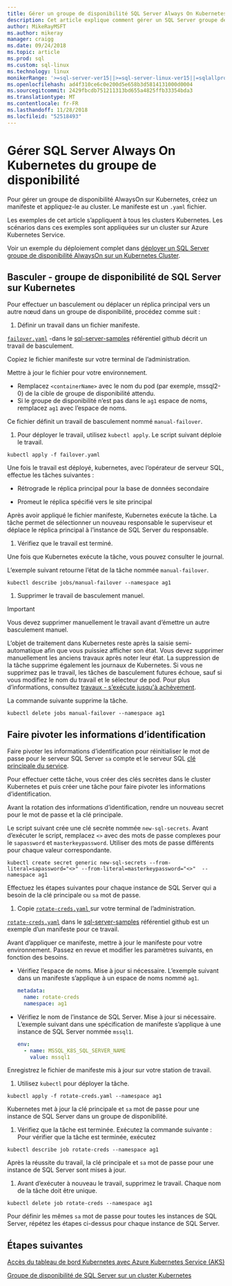 ```yaml
---
title: Gérer un groupe de disponibilité SQL Server Always On Kubernetes
description: Cet article explique comment gérer un SQL Server groupe de disponibilité AlwaysOn dans Kubernetes.
author: MikeRayMSFT
ms.author: mikeray
manager: craigg
ms.date: 09/24/2018
ms.topic: article
ms.prod: sql
ms.custom: sql-linux
ms.technology: linux
monikerRange: '>=sql-server-ver15||>=sql-server-linux-ver15||=sqlallproducts-allversions'
ms.openlocfilehash: ad4f310ce6c0e200d5e658b3d5814131000d0004
ms.sourcegitcommit: 2429fbcdb751211313bd655a4825ffb33354bda3
ms.translationtype: MT
ms.contentlocale: fr-FR
ms.lasthandoff: 11/28/2018
ms.locfileid: "52518493"
---
```

# <a name="manage-sql-server-always-on-availability-group-kubernetes"></a>Gérer SQL Server Always On Kubernetes du groupe de disponibilité

Pour gérer un groupe de disponibilité AlwaysOn sur Kubernetes, créez un manifeste et appliquez-le au cluster. Le manifeste est un `.yaml` fichier.  

Les exemples de cet article s’appliquent à tous les clusters Kubernetes. Les scénarios dans ces exemples sont appliquées sur un cluster sur Azure Kubernetes Service.

Voir un exemple du déploiement complet dans [déployer un SQL Server groupe de disponibilité AlwaysOn sur un Kubernetes Cluster](sql-server-linux-kubernetes-deploy.md).

## <a name="fail-over---sql-server-availability-group-on-kubernetes"></a>Basculer - groupe de disponibilité de SQL Server sur Kubernetes

Pour effectuer un basculement ou déplacer un réplica principal vers un autre nœud dans un groupe de disponibilité, procédez comme suit :

1. Définir un travail dans un fichier manifeste.

  [`failover.yaml`](https://github.com/Microsoft/sql-server-samples/tree/master/samples/features/high%20availability/Kubernetes/sample-manifest-files/failover.yaml) -dans le [sql-server-samples](https://github.com/Microsoft/sql-server-samples/tree/master/samples/features/high%20availability/Kubernetes/sample-manifest-files) référentiel github décrit un travail de basculement.

  Copiez le fichier manifeste sur votre terminal de l’administration.

  Mettre à jour le fichier pour votre environnement.

  - Remplacez `<containerName>` avec le nom du pod (par exemple, mssql2-0) de la cible de groupe de disponibilité attendu.
  - Si le groupe de disponibilité n’est pas dans le `ag1` espace de noms, remplacez `ag1` avec l’espace de noms.

  Ce fichier définit un travail de basculement nommé `manual-failover`.

1. Pour déployer le travail, utilisez `kubectl apply`. Le script suivant déploie le travail.

  ```azurecli
  kubectl apply -f failover.yaml
  ```

  Une fois le travail est déployé, kubernetes, avec l’opérateur de serveur SQL, effectue les tâches suivantes :
  
  - Rétrograde le réplica principal pour la base de données secondaire
  
  - Promeut le réplica spécifié vers le site principal
  
  Après avoir appliqué le fichier manifeste, Kubernetes exécute la tâche. La tâche permet de sélectionner un nouveau responsable le superviseur et déplace le réplica principal à l’instance de SQL Server du responsable.

1. Vérifiez que le travail est terminé.
  
  Une fois que Kubernetes exécute la tâche, vous pouvez consulter le journal.
  
  L’exemple suivant retourne l’état de la tâche nommée `manual-failover`.

  ```azurecli
  kubectl describe jobs/manual-failover --namespace ag1
  ```

1. Supprimer le travail de basculement manuel. 

  >[!IMPORTANT]
  >Vous devez supprimer manuellement le travail avant d’émettre un autre basculement manuel.
  > 
  >L’objet de traitement dans Kubernetes reste après la saisie semi-automatique afin que vous puissiez afficher son état. Vous devez supprimer manuellement les anciens travaux après noter leur état. La suppression de la tâche supprime également les journaux de Kubernetes. Si vous ne supprimez pas le travail, les tâches de basculement futures échoue, sauf si vous modifiez le nom du travail et le sélecteur de pod. Pour plus d’informations, consultez [travaux - s’exécute jusqu'à achèvement](https://kubernetes.io/docs/concepts/workloads/controllers/jobs-run-to-completion/).

  La commande suivante supprime la tâche.

  ```azurecli
  kubectl delete jobs manual-failover --namespace ag1
  ```

## <a name="rotate-credentials"></a>Faire pivoter les informations d’identification

Faire pivoter les informations d’identification pour réinitialiser le mot de passe pour le serveur SQL Server `sa` compte et le serveur SQL [clé principale du service](../relational-databases/security/encryption/service-master-key.md). 

Pour effectuer cette tâche, vous créer des clés secrètes dans le cluster Kubernetes et puis créer une tâche pour faire pivoter les informations d’identification.

Avant la rotation des informations d’identification, rendre un nouveau secret pour le mot de passe et la clé principale.

Le script suivant crée une clé secrète nommée `new-sql-secrets`. Avant d’exécuter le script, remplacez `<>` avec des mots de passe complexes pour le `sapassword` et `masterkeypassword`. Utiliser des mots de passe différents pour chaque valeur correspondante.

```azurecli
kubectl create secret generic new-sql-secrets --from-literal=sapassword="<>" --from-literal=masterkeypassword="<>"  --namespace ag1
```

Effectuez les étapes suivantes pour chaque instance de SQL Server qui a besoin de la clé principale ou `sa` mot de passe.

1. Copie [ `rotate-creds.yaml` ](https://github.com/Microsoft/sql-server-samples/blob/master/samples/features/high%20availability/Kubernetes/sample-manifest-files/rotate-creds.yaml) sur votre terminal de l’administration.

  [`rotate-creds.yaml`](https://github.com/Microsoft/sql-server-samples/blob/master/samples/features/high%20availability/Kubernetes/sample-manifest-files/rotate-creds.yaml) dans le [sql-server-samples](https://github.com/Microsoft/sql-server-samples/tree/master/samples/features/high%20availability/Kubernetes/sample-deployment-script/) référentiel github est un exemple d’un manifeste pour ce travail.

  Avant d’appliquer ce manifeste, mettre à jour le manifeste pour votre environnement. Passez en revue et modifier les paramètres suivants, en fonction des besoins.

  - Vérifiez l’espace de noms. Mise à jour si nécessaire. L’exemple suivant dans un manifeste s’applique à un espace de noms nommé `ag1`.

    ```yaml
    metadata:
      name: rotate-creds
      namespace: ag1
    ```

  - Vérifiez le nom de l’instance de SQL Server. Mise à jour si nécessaire. L’exemple suivant dans une spécification de manifeste s’applique à une instance de SQL Server nommée `mssql1`.

    ```yaml
    env:
      - name: MSSQL_K8S_SQL_SERVER_NAME
        value: mssql1
    ```

  Enregistrez le fichier de manifeste mis à jour sur votre station de travail.

1. Utilisez `kubectl` pour déployer la tâche.

  ```azurecli
  kubectl apply -f rotate-creds.yaml --namespace ag1
  ```

  Kubernetes met à jour la clé principale et `sa` mot de passe pour une instance de SQL Server dans un groupe de disponibilité.

1. Vérifiez que la tâche est terminée. Exécutez la commande suivante : Pour vérifier que la tâche est terminée, exécutez 

  ```azcli
  kubectl describe job rotate-creds --namespace ag1
  ```

  Après la réussite du travail, la clé principale et `sa` mot de passe pour une instance de SQL Server sont mises à jour.


1. Avant d’exécuter à nouveau le travail, supprimez le travail. Chaque nom de la tâche doit être unique.

  ```azurecli
  kubectl delete job rotate-creds --namespace ag1
  ```

Pour définir les mêmes `sa` mot de passe pour toutes les instances de SQL Server, répétez les étapes ci-dessus pour chaque instance de SQL Server.

## <a name="next-steps"></a>Étapes suivantes

[Accès du tableau de bord Kubernetes avec Azure Kubernetes Service (AKS)](https://docs.microsoft.com/azure/aks/kubernetes-dashboard)

[Groupe de disponibilité de SQL Server sur un cluster Kubernetes](sql-server-ag-kubernetes.md)
